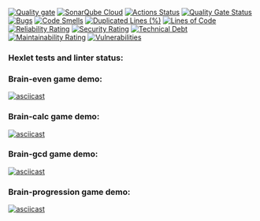 [![Quality gate](https://sonarcloud.io/api/project_badges/quality_gate?project=ElenaManukyan_php-project-45)](https://sonarcloud.io/summary/new_code?id=ElenaManukyan_php-project-45)
[![SonarQube Cloud](https://sonarcloud.io/images/project_badges/sonarcloud-highlight.svg)](https://sonarcloud.io/summary/new_code?id=ElenaManukyan_php-project-45)
[![Actions Status](https://github.com/ElenaManukyan/php-project-45/actions/workflows/hexlet-check.yml/badge.svg)](https://github.com/ElenaManukyan/php-project-45/actions)
[![Quality Gate Status](https://sonarcloud.io/api/project_badges/measure?project=ElenaManukyan_php-project-45&metric=alert_status)](https://sonarcloud.io/summary/new_code?id=ElenaManukyan_php-project-45)
[![Bugs](https://sonarcloud.io/api/project_badges/measure?project=ElenaManukyan_php-project-45&metric=bugs)](https://sonarcloud.io/summary/new_code?id=ElenaManukyan_php-project-45)
[![Code Smells](https://sonarcloud.io/api/project_badges/measure?project=ElenaManukyan_php-project-45&metric=code_smells)](https://sonarcloud.io/summary/new_code?id=ElenaManukyan_php-project-45)
[![Duplicated Lines (%)](https://sonarcloud.io/api/project_badges/measure?project=ElenaManukyan_php-project-45&metric=duplicated_lines_density)](https://sonarcloud.io/summary/new_code?id=ElenaManukyan_php-project-45)
[![Lines of Code](https://sonarcloud.io/api/project_badges/measure?project=ElenaManukyan_php-project-45&metric=ncloc)](https://sonarcloud.io/summary/new_code?id=ElenaManukyan_php-project-45)
[![Reliability Rating](https://sonarcloud.io/api/project_badges/measure?project=ElenaManukyan_php-project-45&metric=reliability_rating)](https://sonarcloud.io/summary/new_code?id=ElenaManukyan_php-project-45)
[![Security Rating](https://sonarcloud.io/api/project_badges/measure?project=ElenaManukyan_php-project-45&metric=security_rating)](https://sonarcloud.io/summary/new_code?id=ElenaManukyan_php-project-45)
[![Technical Debt](https://sonarcloud.io/api/project_badges/measure?project=ElenaManukyan_php-project-45&metric=sqale_index)](https://sonarcloud.io/summary/new_code?id=ElenaManukyan_php-project-45)
[![Maintainability Rating](https://sonarcloud.io/api/project_badges/measure?project=ElenaManukyan_php-project-45&metric=sqale_rating)](https://sonarcloud.io/summary/new_code?id=ElenaManukyan_php-project-45)
[![Vulnerabilities](https://sonarcloud.io/api/project_badges/measure?project=ElenaManukyan_php-project-45&metric=vulnerabilities)](https://sonarcloud.io/summary/new_code?id=ElenaManukyan_php-project-45)
### Hexlet tests and linter status:

### Brain-even game demo:
[![asciicast](https://asciinema.org/a/230NgMHu4DJAJPvyUHEKsckZG.svg)](https://asciinema.org/a/230NgMHu4DJAJPvyUHEKsckZG)

### Brain-calc game demo:
[![asciicast](https://asciinema.org/a/SRxYoIEXDZgJ37N4JhlbEQ0QS.svg)](https://asciinema.org/a/SRxYoIEXDZgJ37N4JhlbEQ0QS)

### Brain-gcd game demo:
[![asciicast](https://asciinema.org/a/6zSvoHNKryBNZEOJiYa2ovFDo.svg)](https://asciinema.org/a/6zSvoHNKryBNZEOJiYa2ovFDo)

### Brain-progression game demo:
[![asciicast](https://asciinema.org/a/hVhWxTyJGiJzM1tj04yC8QfOe.svg)](https://asciinema.org/a/hVhWxTyJGiJzM1tj04yC8QfOe)
